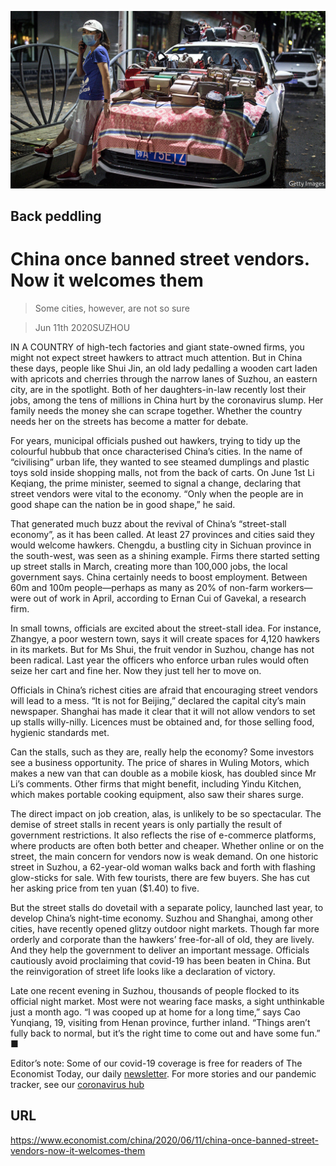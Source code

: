 ![](./images/20200613_CNP501.jpg)

## Back peddling

# China once banned street vendors. Now it welcomes them

> Some cities, however, are not so sure

> Jun 11th 2020SUZHOU

IN A COUNTRY of high-tech factories and giant state-owned firms, you might not expect street hawkers to attract much attention. But in China these days, people like Shui Jin, an old lady pedalling a wooden cart laden with apricots and cherries through the narrow lanes of Suzhou, an eastern city, are in the spotlight. Both of her daughters-in-law recently lost their jobs, among the tens of millions in China hurt by the coronavirus slump. Her family needs the money she can scrape together. Whether the country needs her on the streets has become a matter for debate.

For years, municipal officials pushed out hawkers, trying to tidy up the colourful hubbub that once characterised China’s cities. In the name of “civilising” urban life, they wanted to see steamed dumplings and plastic toys sold inside shopping malls, not from the back of carts. On June 1st Li Keqiang, the prime minister, seemed to signal a change, declaring that street vendors were vital to the economy. “Only when the people are in good shape can the nation be in good shape,” he said.

That generated much buzz about the revival of China’s “street-stall economy”, as it has been called. At least 27 provinces and cities said they would welcome hawkers. Chengdu, a bustling city in Sichuan province in the south-west, was seen as a shining example. Firms there started setting up street stalls in March, creating more than 100,000 jobs, the local government says. China certainly needs to boost employment. Between 60m and 100m people—perhaps as many as 20% of non-farm workers—were out of work in April, according to Ernan Cui of Gavekal, a research firm.

In small towns, officials are excited about the street-stall idea. For instance, Zhangye, a poor western town, says it will create spaces for 4,120 hawkers in its markets. But for Ms Shui, the fruit vendor in Suzhou, change has not been radical. Last year the officers who enforce urban rules would often seize her cart and fine her. Now they just tell her to move on.

Officials in China’s richest cities are afraid that encouraging street vendors will lead to a mess. “It is not for Beijing,” declared the capital city’s main newspaper. Shanghai has made it clear that it will not allow vendors to set up stalls willy-nilly. Licences must be obtained and, for those selling food, hygienic standards met.

Can the stalls, such as they are, really help the economy? Some investors see a business opportunity. The price of shares in Wuling Motors, which makes a new van that can double as a mobile kiosk, has doubled since Mr Li’s comments. Other firms that might benefit, including Yindu Kitchen, which makes portable cooking equipment, also saw their shares surge.

The direct impact on job creation, alas, is unlikely to be so spectacular. The demise of street stalls in recent years is only partially the result of government restrictions. It also reflects the rise of e-commerce platforms, where products are often both better and cheaper. Whether online or on the street, the main concern for vendors now is weak demand. On one historic street in Suzhou, a 62-year-old woman walks back and forth with flashing glow-sticks for sale. With few tourists, there are few buyers. She has cut her asking price from ten yuan ($1.40) to five.

But the street stalls do dovetail with a separate policy, launched last year, to develop China’s night-time economy. Suzhou and Shanghai, among other cities, have recently opened glitzy outdoor night markets. Though far more orderly and corporate than the hawkers’ free-for-all of old, they are lively. And they help the government to deliver an important message. Officials cautiously avoid proclaiming that covid-19 has been beaten in China. But the reinvigoration of street life looks like a declaration of victory.

Late one recent evening in Suzhou, thousands of people flocked to its official night market. Most were not wearing face masks, a sight unthinkable just a month ago. “I was cooped up at home for a long time,” says Cao Yunqiang, 19, visiting from Henan province, further inland. “Things aren’t fully back to normal, but it’s the right time to come out and have some fun.” ■

Editor’s note: Some of our covid-19 coverage is free for readers of The Economist Today, our daily [newsletter](https://www.economist.com/https://my.economist.com/user#newsletter). For more stories and our pandemic tracker, see our [coronavirus hub](https://www.economist.com//news/2020/03/11/the-economists-coverage-of-the-coronavirus)

## URL

https://www.economist.com/china/2020/06/11/china-once-banned-street-vendors-now-it-welcomes-them
